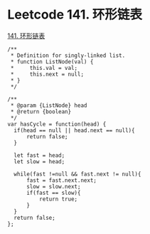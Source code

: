 # Leetcode 141. 环形链表

[141. 环形链表](https://leetcode-cn.com/problems/linked-list-cycle/)


```
/**
 * Definition for singly-linked list.
 * function ListNode(val) {
 *     this.val = val;
 *     this.next = null;
 * }
 */

/**
 * @param {ListNode} head
 * @return {boolean}
 */
var hasCycle = function(head) {
  if(head == null || head.next == null){
      return false;
  }

  let fast = head;
  let slow = head;

  while(fast !=null && fast.next != null){
      fast = fast.next.next;
      slow = slow.next;
      if(fast == slow){
          return true;
      }
  }
  return false;
};
```
